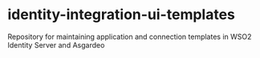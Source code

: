 # identity-integration-ui-templates
Repository for maintaining application and connection templates in WSO2 Identity Server and Asgardeo
